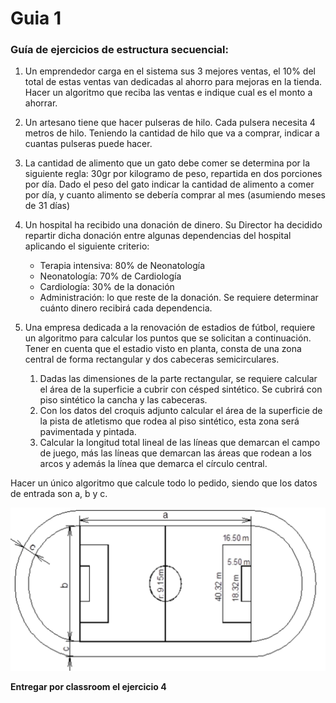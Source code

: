 # Guia 1
### Guía de ejercicios de estructura secuencial:
1. Un emprendedor carga en el sistema sus 3 mejores ventas, el 10% del total de estas ventas van dedicadas al ahorro para mejoras en la tienda. Hacer un algoritmo que reciba las ventas e indique cual es el monto a ahorrar.
2. Un artesano tiene que hacer pulseras de hilo. Cada pulsera necesita 4 metros de hilo. Teniendo la cantidad de hilo que va a comprar, indicar a cuantas pulseras puede hacer.
3. La cantidad de alimento que un gato debe comer se determina por la siguiente regla: 30gr por kilogramo de peso, repartida en dos porciones por día. Dado el peso del gato indicar la cantidad de alimento a comer por día, y cuanto alimento se debería comprar al mes (asumiendo meses de 31 días)
4. Un hospital ha recibido una donación de dinero. Su Director ha decidido repartir dicha donación entre algunas dependencias del hospital aplicando el siguiente criterio:
    * Terapia intensiva: 80% de Neonatología
    * Neonatología: 70% de Cardiología
    * Cardiología: 30% de la donación
    * Administración: lo que reste de la donación.
Se requiere determinar cuánto dinero recibirá cada dependencia.

5. Una empresa dedicada a la renovación de estadios de fútbol, requiere un algoritmo para calcular los puntos que se solicitan a continuación. Tener en cuenta que el estadio visto en planta, consta de una zona central de forma rectangular y dos cabeceras semicirculares.
    1. Dadas las dimensiones de la parte rectangular, se requiere calcular el área de la superficie a cubrir con césped sintético. Se cubrirá con piso sintético la cancha y las cabeceras.
    2. Con los datos del croquis adjunto calcular el área de la superficie de la pista de atletismo que rodea al piso sintético, esta zona será pavimentada y pintada.
    3. Calcular la longitud total lineal de las líneas que demarcan el campo de juego, más las líneas que
demarcan las áreas que rodean a los arcos y además la línea que demarca el círculo central.

Hacer un único algoritmo que calcule todo lo pedido, siendo que los datos de entrada son a, b y c.

![cancha](../images/guia1-6.png)

**Entregar por classroom el ejercicio 4**
